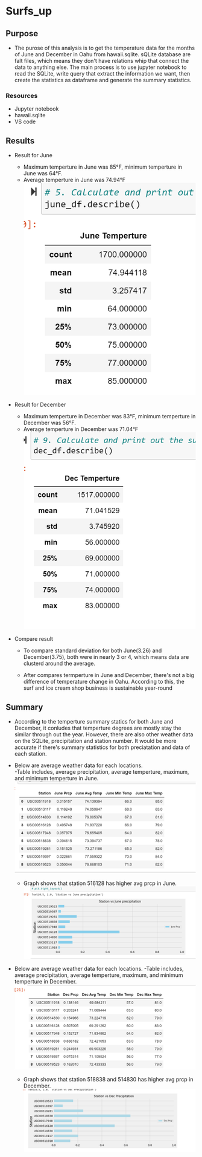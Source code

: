 # Surfs_up

## Purpose
- The purose of this analysis is to get the temperature data for the months of June and December in Oahu from hawaii.sqlite. sQLite database are falt files, which means they don't have relations whip that connect the data to anything else. The main process is to use jupyter notebook to read the SQLite, write query that extract the information we want, then create the statistics as dataframe and generate the summary statistics. 

### Resources
- Jupyter notebook
- hawaii.sqlite
- VS code


## Results
- Result for June
    - Maximum temperture in June was 85°F, minimum temperture in June was 64°F.
    - Average temperture in June was 74.94°F
    ![](https://github.com/helen3121433/Surfs_up/blob/main/Resources/June_summary.PNG)

- Result for December
    - Maximum temperture in December was 83°F, minimum temperture in December was 56°F.
    - Average temperture in December was 71.04°F
     ![](https://github.com/helen3121433/Surfs_up/blob/main/Resources/Dec_summary.PNG)

- Compare result
    - To compare standard deviation for both June(3.26) and December(3.75), both were in nearly 3 or 4, which means data are clusterd around the average.

    - After compares termperture in June and December, there's not a big difference of temperature change in Oahu. According to this, the surf and ice cream shop business is sustainable year-round



## Summary
- According to the temperture summary statics for both June and December, it conludes that temperture degrees are mostly stay the similar through out the year. However, there are also other weather data on the SQLite, precipitation and station number. It would be more accurate if there's summary statistics for both preciatation and data of each station.

- Below are average weather data for each locations.      
    -Table includes, average precipitation, average temperture, maximum, and minimum temperture in June.
    ![](https://github.com/helen3121433/Surfs_up/blob/main/Resources/june_avg.PNG)

    - Graph shows that station 516128 has higher avg prcp in June.
    ![](https://github.com/helen3121433/Surfs_up/blob/main/Resources/june_prcp_graph.PNG)


- Below are average weather data for each locations.
    -Table includes, average precipitation, average temperture, maximum, and minimum temperture in December.
    ![](https://github.com/helen3121433/Surfs_up/blob/main/Resources/dec_avg.PNG)

    - Graph shows that station 518838 and 514830 has higher avg prcp in December.
    ![](https://github.com/helen3121433/Surfs_up/blob/main/Resources/dec_prcp_graph.PNG)
